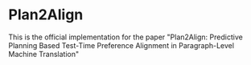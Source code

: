 # Plan2Align
This is the official implementation for the paper "Plan2Align: Predictive Planning Based Test-Time Preference Alignment in   Paragraph-Level Machine Translation"
